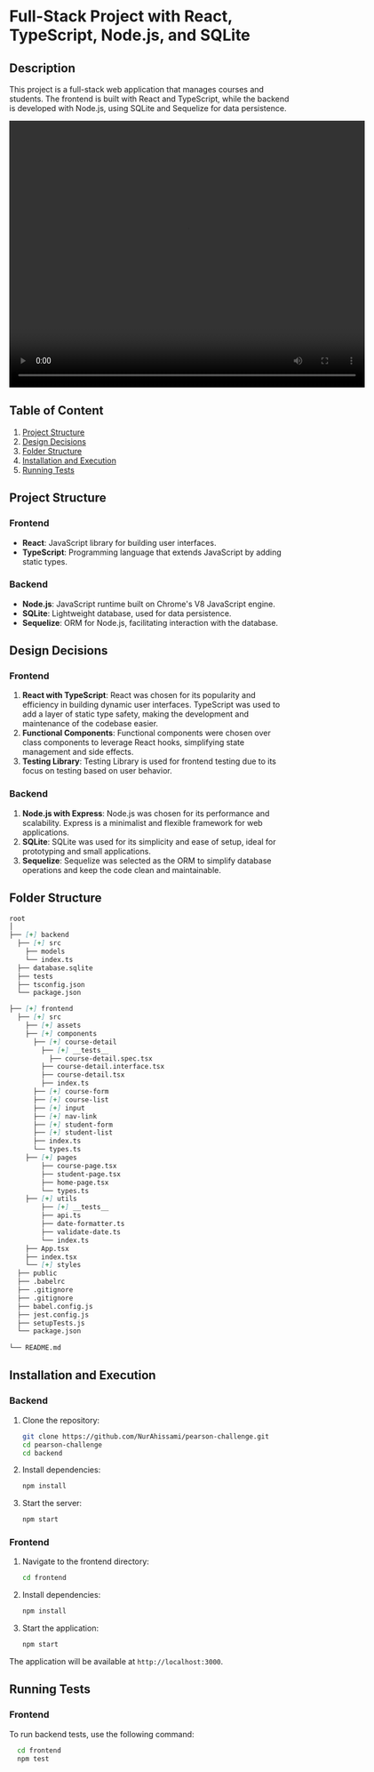# Full-Stack Project with React, TypeScript, Node.js, and SQLite

## Description

This project is a full-stack web application that manages courses and students. The frontend is built with React and TypeScript, while the backend is developed with Node.js, using SQLite and Sequelize for data persistence.

<video width="640" height="480" controls>
  <source src="./frontend/src/assets/videos/pearson-test-challenge.mp4" type="video/mp4">
  Your browser does not support the video tag.
</video>

## Table of Content

1. [Project Structure](#project-structure)
2. [Design Decisions](#design-decisions)
3. [Folder Structure](#folder-structure)
4. [Installation and Execution](#installation-and-execution)
5. [Running Tests](#running-tests)

## Project Structure

### Frontend
- **React**: JavaScript library for building user interfaces.
- **TypeScript**: Programming language that extends JavaScript by adding static types.

### Backend
- **Node.js**: JavaScript runtime built on Chrome's V8 JavaScript engine.
- **SQLite**: Lightweight database, used for data persistence.
- **Sequelize**: ORM for Node.js, facilitating interaction with the database.

## Design Decisions

### Frontend

1. **React with TypeScript**: React was chosen for its popularity and efficiency in building dynamic user interfaces. TypeScript was used to add a layer of static type safety, making the development and maintenance of the codebase easier.
2. **Functional Components**: Functional components were chosen over class components to leverage React hooks, simplifying state management and side effects.
3. **Testing Library**: Testing Library is used for frontend testing due to its focus on testing based on user behavior.

### Backend

1. **Node.js with Express**: Node.js was chosen for its performance and scalability. Express is a minimalist and flexible framework for web applications.
2. **SQLite**: SQLite was used for its simplicity and ease of setup, ideal for prototyping and small applications.
3. **Sequelize**: Sequelize was selected as the ORM to simplify database operations and keep the code clean and maintainable.

## Folder Structure
```markdown
root
│
├── [+] backend
  ├── [+] src
    ├── models
    └── index.ts
  ├── database.sqlite
  ├── tests
  ├── tsconfig.json
  └── package.json

├── [+] frontend
  ├── [+] src
    ├── [+] assets
    ├── [+] components
      ├── [+] course-detail
        ├── [+] __tests__
          ├── course-detail.spec.tsx
        ├── course-detail.interface.tsx
        ├── course-detail.tsx
        ├── index.ts
      ├── [+] course-form
      ├── [+] course-list
      ├── [+] input
      ├── [+] nav-link
      ├── [+] student-form
      ├── [+] student-list
      ├── index.ts
      └── types.ts
    ├── [+] pages
        ├── course-page.tsx
        ├── student-page.tsx
        ├── home-page.tsx
        └── types.ts
    ├── [+] utils
        ├── [+] __tests__
        ├── api.ts
        ├── date-formatter.ts
        ├── validate-date.ts
        └── index.ts    
    ├── App.tsx
    ├── index.tsx
    └── [+] styles
  ├── public
  ├── .babelrc
  ├── .gitignore
  ├── .gitignore
  ├── babel.config.js
  ├── jest.config.js
  ├── setupTests.js
  └── package.json
 
└── README.md

```


## Installation and Execution

### Backend

1. Clone the repository:
    ```bash
    git clone https://github.com/NurAhissami/pearson-challenge.git
    cd pearson-challenge
    cd backend
    ```

2. Install dependencies:
    ```bash
    npm install
    ```

3. Start the server:
    ```bash
    npm start
    ```

### Frontend

1. Navigate to the frontend directory:
    ```bash
    cd frontend
    ```

2. Install dependencies:
    ```bash
    npm install
    ```

3. Start the application:
    ```bash
    npm start
    ```

The application will be available at `http://localhost:3000`.

## Running Tests

### Frontend

To run backend tests, use the following command:

  ```bash
    cd frontend
    npm test
